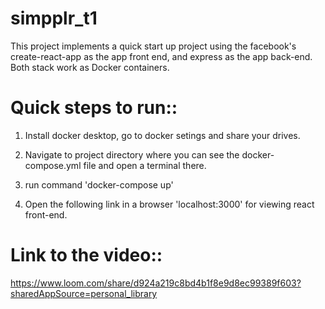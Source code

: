 # simpplr_t1

This project implements a quick start up project using the facebook's create-react-app as the app front end, and express as the app back-end. Both stack work as Docker containers.

# Quick steps to run::
1. Install docker desktop, go to docker setings and share your drives.

2. Navigate to project directory where you can see the docker-compose.yml file and open a terminal there.

3. run command 'docker-compose up'

4. Open the following link in a browser 'localhost:3000' for viewing react front-end.

# Link to the video::

https://www.loom.com/share/d924a219c8bd4b1f8e9d8ec99389f603?sharedAppSource=personal_library